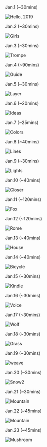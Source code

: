 Jan.1 (~30mins)

![Hello, 2019](1.jpg)

Jan.2 (~30mins)

![Girls](2.jpg)

Jan.3 (~30mins)

![Trompe](3.jpg)

Jan.4 (~90mins)

![Guide](4.jpg)

Jan.5 (~30mins)

![Layer](5.jpg)

Jan.6 (~20mins)

![Ideas](6.jpg)

Jan.7 (~25mins)

![Colors](7.jpg)

Jan.8 (~40mins)

![Lines](8.jpg)

Jan.9 (~30mins)

![Lights](9.jpg)

Jan.10 (~40mins)

![Closer](10.jpg)

Jan.11 (~120mins)

![Fox](11.jpg)

Jan.12 (~120mins)

![Rome](12.jpg)

Jan.13 (~40mins)

![House](13.jpg)

Jan.14 (~40mins)

![Bicycle](14.jpg)

Jan.15 (~30mins)

![Kindle](15.jpg)

Jan.16 (~30mins)

![Voice](16.jpg)

Jan.17 (~30mins)

![Wolf](17.jpg)

Jan.18 (~30mins)

![Grass](18.jpg)

Jan.19 (~30mins)

![weave](19.jpg)

Jan.20 (~30mins)

![Snow2](20.jpg)

Jan.21 (~30mins)

![Mountain](21.jpg)

Jan.22 (~45mins)

![Mountain](22.jpg)

Jan.23 (~45mins)

![Mushroom](23.jpg)

